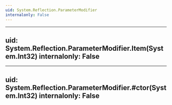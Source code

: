 ```yaml
---
uid: System.Reflection.ParameterModifier
internalonly: False
---
```


---
uid: System.Reflection.ParameterModifier.Item(System.Int32)
internalonly: False
---

---
uid: System.Reflection.ParameterModifier.#ctor(System.Int32)
internalonly: False
---
